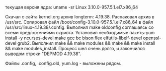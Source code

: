 текущая версия ядра: 
uname -sr
Linux 3.10.0-957.5.1.el7.x86_64

Скачал с сайта kernel.org архив longterm: 4.19.38.
Распаковал архив в /usr/src.
Сопировал файл /boot/config-3.10.0-957.5.1.el7.x86_64 в файл /usr/src/linux-4.19.38/.config.
Выполнил make oldconfig соглашаясь со всеми предложениями скрипта.
Установил необходимые пакеты yum install -y ncurses-devel make gcc bc bison flex elfutils-libelf-devel openssl-devel grub2.
Выполнил make && make modules && make && make install && make modules_install.
Процесс шел очень долго, и закончился выводом строки "DEPMOD  4.19.38".


Файлы .config, .config.old, yum.log - выложены рядом.

